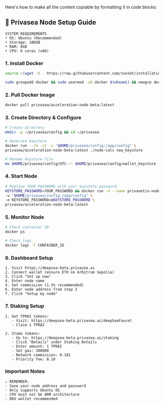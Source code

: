 Here's how to make all the content copiable by formatting it in code blocks:

## 🚀 Privasea Node Setup Guide

```
SYSTEM REQUIREMENTS
• OS: Ubuntu (Recommended)
• Storage: 100GB
• RAM: 8GB
• CPU: 6 cores (x86)
```

### 1. Install Docker
```bash
source <(wget -O - https://raw.githubusercontent.com/zunxbt/installation/main/docker.sh)

sudo groupadd docker && sudo usermod -aG docker $(whoami) && newgrp docker
```

### 2. Pull Docker Image
```bash
docker pull privasea/acceleration-node-beta:latest
```

### 3. Create Directory & Configure
```bash
# Create directory
mkdir -p ~/privasea/config && cd ~/privasea

# Generate keystore
docker run --rm -it -v "$HOME/privasea/config:/app/config" \
privasea/acceleration-node-beta:latest ./node-calc new_keystore

# Rename keystore file
mv $HOME/privasea/config/UTC--* $HOME/privasea/config/wallet_keystore
```

### 4. Start Node
```bash
# Replace YOUR_PASSWORD with your keystore password
KEYSTORE_PASSWORD=YOUR_PASSWORD && docker run -d --name privanetix-node \
-v "$HOME/privasea/config:/app/config" \
-e KEYSTORE_PASSWORD=$KEYSTORE_PASSWORD \
privasea/acceleration-node-beta:latest
```

### 5. Monitor Node
```bash
# Check container ID
docker ps

# Check logs
docker logs -f CONTAINER_ID
```

### 6. Dashboard Setup
```
1. Visit https://deepsea-beta.privasea.ai
2. Connect wallet (ensure ETH on Arbitrum Sepolia)
3. Click "Set up now"
4. Enter node name
5. Set commission (1-3% recommended)
6. Enter node address from step 3
7. Click "Setup my node"
```

### 7. Staking Setup
```
1. Get TPRAI tokens:
   - Visit: https://deepsea-beta.privasea.ai/deepSeaFaucet
   - Claim 1 TPRAI

2. Stake tokens:
   - Go to: https://deepsea-beta.privasea.ai/staking
   - Click "Details" under Staking Details
   - Enter amount: 1 TPRAI
   - Set gas: 300000
   - Network commission: 0.101
   - Priority fee: 0.10
```

### Important Notes
```
⚠️ REMEMBER:
- Save your node address and password
- Only supports Ubuntu OS
- CPU must not be ARM architecture
- OKX wallet recommended
```
